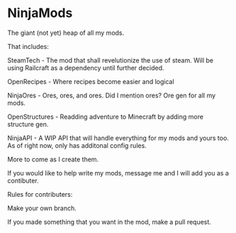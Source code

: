 NinjaMods
==================

The giant (not yet) heap of all my mods.

That includes:

SteamTech - The mod that shall revelutionize the use of steam.
Will be using Railcraft as a dependency until further decided.

OpenRecipes - Where recipes become easier and logical

NinjaOres - Ores, ores, and ores.  Did I mention ores?  Ore gen for all my mods.

OpenStructures - Readding adventure to Minecraft by adding more structure gen.

NinjaAPI - A WIP API that will handle everything for my mods and yours too.  As of right now, only has additonal config rules.

More to come as I create them.

If you would like to help write my mods, message me and I will add you as a contibuter.

Rules for contributers:

Make your own branch.

If you made something that you want in the mod, make a pull request.
